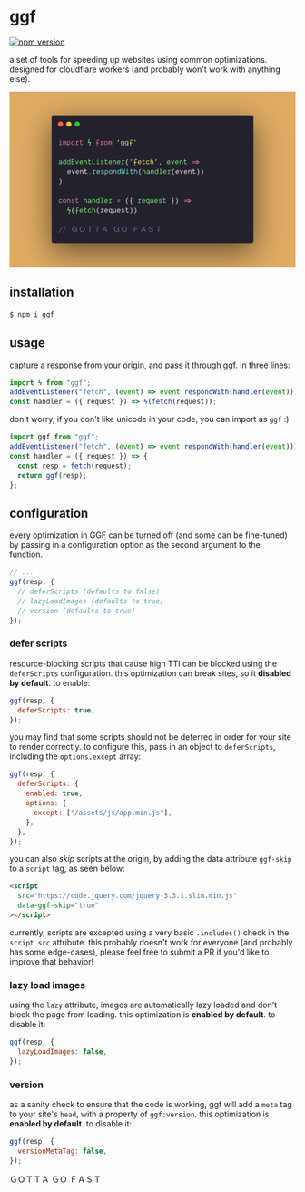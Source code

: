 # ggf

[![npm version](https://badge.fury.io/js/ggf.svg)](https://badge.fury.io/js/ggf)

a set of tools for speeding up websites using common optimizations. designed for cloudflare workers (and probably won't work with anything else).

![demo](./.github/demo.png)

## installation

```sh
$ npm i ggf
```

## usage

capture a response from your origin, and pass it through ggf. in three lines:

```js
import ϟ from "ggf";
addEventListener("fetch", (event) => event.respondWith(handler(event)));
const handler = ({ request }) => ϟ(fetch(request));
```

don't worry, if you don't like unicode in your code, you can import as `ggf` :)

```js
import ggf from "ggf";
addEventListener("fetch", (event) => event.respondWith(handler(event)));
const handler = ({ request }) => {
  const resp = fetch(request);
  return ggf(resp);
};
```

## configuration

every optimization in GGF can be turned off (and some can be fine-tuned) by passing in a configuration option as the second argument to the function.

```js
// ...
ggf(resp, {
  // deferScripts (defaults to false)
  // lazyLoadImages (defaults to true)
  // version (defaults to true)
});
```

### defer scripts

resource-blocking scripts that cause high TTI can be blocked using the `deferScripts` configuration. this optimization can break sites, so it **disabled by default**. to enable:

```js
ggf(resp, {
  deferScripts: true,
});
```

you may find that some scripts should not be deferred in order for your site to render correctly. to configure this, pass in an object to `deferScripts`, including the `options.except` array:

```js
ggf(resp, {
  deferScripts: {
    enabled: true,
    options: {
      except: ["/assets/js/app.min.js"],
    },
  },
});
```

you can also _skip_ scripts at the origin, by adding the data attribute `ggf-skip` to a `script` tag, as seen below:

```html
<script
  src="https://code.jquery.com/jquery-3.3.1.slim.min.js"
  data-ggf-skip="true"
></script>
```

currently, scripts are excepted using a very basic `.includes()` check in the `script src` attribute. this probably doesn't work for everyone (and probably has some edge-cases), please feel free to submit a PR if you'd like to improve that behavior!

### lazy load images

using the `lazy` attribute, images are automatically lazy loaded and don't block the page from loading. this optimization is **enabled by default**. to disable it:

```js
ggf(resp, {
  lazyLoadImages: false,
});
```

### version

as a sanity check to ensure that the code is working, ggf will add a `meta` tag to your site's `head`, with a property of `ggf:version`. this optimization is **enabled by default**. to disable it:

```js
ggf(resp, {
  versionMetaTag: false,
});
```

ＧＯＴＴＡ ＧＯ ＦＡＳＴ
